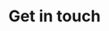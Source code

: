 ---
title: Get in touch
type: landing

sections:
  - block: contact
    id: contact
    content:
      title: Contact
      subtitle: 'Reach us on Twitter, email, Slack or the Discord forum'
      text: ''
      # Contact details - edit or remove options as needed
      email: team@rsse.africa

      contact_links:
        - icon: twitter
          icon_pack: fab
          name: DM us on Twitter
          link: 'https://twitter.com/RSSEAfrica'
        - icon: comments
          icon_pack: fas
          name: Find us on the Discord forum
          link: 'https://twitter.com/RSSEAfrica'
        - icon: comments
          icon_pack: far
          name: Reach us on Slack
          link: 'https://forms.gle/eU6536gnRtyCVGyh9'
        

      # Automatically link email and phone or display them just as text?
      autolink: true
      # Choose an email form provider (netlify/formspree)
      form:
        provider: netlify
        formspree:
          # If using Formspree, enter your Formspree form ID
          id: ''
        netlify:
          # Enable CAPTCHA challenge to reduce spam?
          captcha: false
      # Coordinates to display a map - set your map provider in `params.yaml`
    design:
      # Choose how many columns the section has. Valid values: '1' or '2'.
      columns: '1'
---
